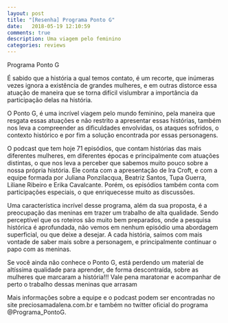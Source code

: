 ```yaml
---
layout: post
title: "[Resenha] Programa Ponto G"
date:   2018-05-19 12:10:59
comments: true
description: Uma viagem pelo feminino
categories: reviews
---
```

Programa Ponto G

É sabido que a história a qual temos contato, é um recorte, que inúmeras vezes ignora a existência de grandes mulheres, e em outras distorce essa atuação de maneira que se torna difícil vislumbrar a importância da participação delas na história.

O Ponto G, é uma incrível viagem pelo mundo feminino, pela maneira que resgata essas atuações e não restrito a apresentar essas histórias, também nos leva a compreender as dificuldades envolvidas, os ataques sofridos, o contexto histórico e por fim a solução encontrada por essas personagens.

O podcast que tem hoje 71 episódios, que contam histórias das mais diferentes mulheres, em diferentes épocas e principalmente com atuações distintas, o que nos leva a perceber que sabemos muito pouco sobre a nossa própria história. Ele conta com a apresentação de Ira Croft, e com a equipe formada por Juliana Ponzilacqua, Beatriz Santos, Tupa Guerra, Liliane Ribeiro e Erika Cavalcante. Porém, os episódios também conta com participações especiais, o que enriquecesse muito as discussões.

Uma característica incrível desse programa, além da sua proposta, é a preocupação das meninas em trazer um trabalho de alta qualidade. Sendo perceptível que os roteiros são muito bem preparados, onde a pesquisa histórica é aprofundada, não vemos em nenhum episódio uma abordagem superficial, ou que deixe a desejar. A cada história, saímos com mais vontade de saber mais sobre a personagem, e principalmente continuar o papo com as meninas.

Se você ainda não conhece o Ponto G, está perdendo um material de altíssima qualidade para aprender, de forma descontraída, sobre as mulheres que marcaram a história!!! Vale pena maratonar e acompanhar de perto o trabalho dessas meninas que arrasam

Mais informações sobre a equipe e o podcast podem ser encontradas no site preciosamadalena.com.br e também no twitter oficial do programa @Programa_PontoG.
